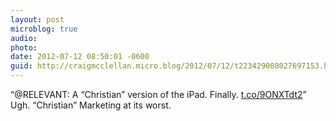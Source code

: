 ```yaml
---
layout: post
microblog: true
audio: 
photo: 
date: 2012-07-12 08:50:01 -0600
guid: http://craigmcclellan.micro.blog/2012/07/12/t223429008027697153.html
---
```

“@RELEVANT: A “Christian” version of the iPad. Finally. [t.co/9ONXTdt2](http://t.co/9ONXTdt2)” Ugh. “Christian” Marketing at its worst.
